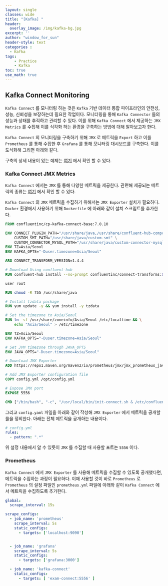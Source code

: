 ```yaml
--- 
layout: single
classes: wide
title: "[Kafka] "
header:
  overlay_image: /img/kafka-bg.jpg
excerpt: ''
author: "window_for_sun"
header-style: text
categories :
  - Kafka
tags:
    - Practice
    - Kafka
toc: true
use_math: true
---  
```


## Kafka Connect Monitoring
`Kafka Connect` 를 모니터링 하는 것은 `Kafka` 기반 데이터 통합 파이프라인의 
안전성, 성능, 신뢰성을 보장하는데 필요한 작업이다. 
모니터링을 통해 `Kafka Connector` 들의 성능과 상태를 추적하고 관리할 수 있다. 
이를 위해 `Kafka Connect` 에서 제공하는 `JMX Metrics` 를 수집해 이를 식각화 하는 환경을 구축하는 방법에 대해 알아보고자 한다.  

`Kafka Connect` 의 모니터링을 구축하기 위해 `JMX` 로 메트릭을 `Export` 하고 이를 `Prometheus` 를 통해 수집한 후 `Grafana` 를 통해 
모니터링 대시보드를 구축한다. 
이를 도식화해 그리면 아래와 같다.  

구축의 상세 내용이 있는 예제는 [여기]()
에서 확인 할 수 있다.  

### Kafka Connect JMX Metrics
`Kafka Connect` 에서는 `JMX` 를 통해 다양한 메트릭을 제공한다. 
관련해 제공되는 메트릭의 종류는 [여기](https://docs.confluent.io/platform/current/connect/monitoring.html#use-jmx-to-monitor-kconnect)
에서 확인 할 수 있다.  

`Kafka Connect` 의 `JMX` 메트릭을 수집하기 위해서는 `JMX Exporter` 설치가 필요하다. 
`Docker` 환경에서 사용하기 위해 `Dockerfile` 에 아래와 같이 설치 스크립트를 추가한다.  

```dockerfile
FROM confluentinc/cp-kafka-connect-base:7.0.10

ENV CONNECT_PLUGIN_PATH="/usr/share/java,/usr/share/confluent-hub-components,/usr/share/filestream-connectors" \
    CUSTOM_SMT_PATH="/usr/share/java/custom-smt" \
    CUSTOM_CONNECTOR_MYSQL_PATH="/usr/share/java/custom-connector-mysql"
ENV TZ=Asia/Seoul
ENV KAFKA_OPTS="-Duser.timezone=Asia/Seoul"

ARG CONNECT_TRANSFORM_VERSION=1.4.4

# Download Using confluent-hub
RUN confluent-hub install --no-prompt confluentinc/connect-transforms:$CONNECT_TRANSFORM_VERSION

user root

RUN chmod -R 755 /usr/share/java

# Install tzdata package
RUN yum update -y && yum install -y tzdata

# Set the timezone to Asia/Seoul
RUN ln -sf /usr/share/zoneinfo/Asia/Seoul /etc/localtime && \
    echo "Asia/Seoul" > /etc/timezone

ENV TZ=Asia/Seoul
ENV KAFKA_OPTS="-Duser.timezone=Asia/Seoul"

# Set JVM timezone through JAVA_OPTS
ENV JAVA_OPTS="-Duser.timezone=Asia/Seoul"

# Download JMX Exporter
ADD https://repo1.maven.org/maven2/io/prometheus/jmx/jmx_prometheus_javaagent/0.16.1/jmx_prometheus_javaagent-0.16.1.jar /opt/jmx_prometheus_javaagent.jar

# Add JMX Exporter configuration file
COPY config.yml /opt/config.yml

# Expose JMX port
EXPOSE 5556

CMD ["/bin/bash", "-c", "/usr/local/bin/init-connect.sh & /etc/confluent/docker/run"]
```  

그리고 `config.yaml` 파일을 아래와 같이 작성해 `JMX Exporter` 에서 메트릭을 공개할 룰을 정의한다. 
아래는 전체 메트릭을 공개하는 내용이다. 

```yaml
# config.yml
rules:
  - pattern: ".*"
```  

위 설정 내용에서 알 수 있듯이 `JMX` 를 수집할 때 사용할 포트는 `5556` 이다.  

### Prometheus
`Kafka Connect` 에서 `JMX Exporter` 를 사용해 메트릭을 수집할 수 있도록 공개했다면, 
메트릭을 수집하는 과정이 필요하다. 
이때 사용할 것이 바로 `Prometheus` 로 `Prometheus` 의 설정 파일인 `prometheus.yml` 파일에 
아래와 같이 `Kafka Connect` 에서 메트릭을 수집하도록 추가한다.  

```yaml
global:
  scrape_interval: 15s

scrape_configs:
  - job_name: 'prometheus'
    scrape_interval: 5s
    static_configs:
      - targets: ['localhost:9090']


  - job_name: 'grafana'
    scrape_interval: 5s
    static_configs:
      - targets: ['grafana:3000']

  - job_name: 'kafka-connect'
    static_configs:
      - targets: [ 'exam-connect:5556' ]
```  
